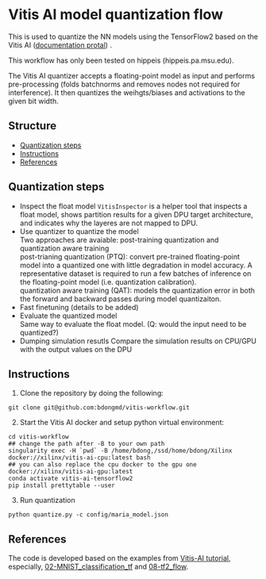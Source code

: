 # Vitis AI model quantization flow

This is used to quantize the NN models using the TensorFlow2 based on the Vitis AI ([documentation protal](https://docs.xilinx.com/r/en-US/ug1414-vitis-ai/Overview?tocId=froN06fqkXdB2HpfEBtHNw)) .

This workflow has only been tested on hippeis (hippeis.pa.msu.edu).

The Vitis AI quantizer accepts a floating-point model as input and performs pre-processing (folds batchnorms and removes nodes not required for interference). It then quantizes the weihgts/biases and activations to the given bit width.

## Structure
* [Quantization steps](#quantization-steps)
* [Instructions](#instructions)
* [References](#references)

## Quantization steps
- Inspect the float model
  `VitisInspector` is a helper tool that inspects a float model, shows partition results for a given DPU target architecture, and indicates why the layeres are not mapped to DPU. 
- Use quantizer to quantize the model\
  Two approaches are avaiable: post-training quantization and quantization aware training\
  post-trianing quantization (PTQ): convert pre-trained floating-point model into a quantized one with little degradation in model accuracy. A representative dataset is required to run a few batches of inference on the floating-point model (i.e. quantization calibration).\
  quantization aware training (QAT): models the quantization error in both the forward and backward passes during model quantizaiton.
- Fast finetuning (details to be added)
- Evaluate the quantized model\
  Same way to evaluate the float model. (Q: would the input need to be quantized?)
- Dumping simulation resutls
  Compare the simulation results on CPU/GPU with the output values on the DPU

## Instructions
1. Clone the repository by doing the following:
```
git clone git@github.com:bdongmd/vitis-workflow.git
```

2. Start the Vitis AI docker and setup python virtual environment:
```
cd vitis-workflow
## change the path after -B to your own path
singularity exec -H `pwd` -B /home/bdong,/ssd/home/bdong/Xilinx docker://xilinx/vitis-ai-cpu:latest bash
## you can also replace the cpu docker to the gpu one docker://xilinx/vitis-ai-gpu:latest
conda activate vitis-ai-tensorflow2
pip install prettytable --user
```

3. Run quantization
```
python quantize.py -c config/maria_model.json
```

## References
The code is developed based on the examples from [Vitis-AI tutorial](https://github.com/Xilinx/Vitis-AI-Tutorials/), especially, [02-MNIST_classification_tf](https://github.com/Xilinx/Vitis-AI-Tutorials/tree/1.4/Design_Tutorials/02-MNIST_classification_tf) and [08-tf2_flow](https://github.com/Xilinx/Vitis-AI-Tutorials/tree/1.4/Design_Tutorials/08-tf2_flow).
